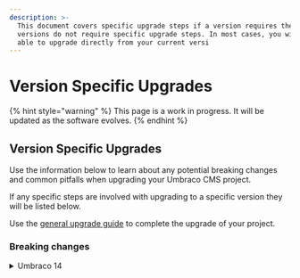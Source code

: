 ```yaml
---
description: >-
  This document covers specific upgrade steps if a version requires them. Most
  versions do not require specific upgrade steps. In most cases, you will be
  able to upgrade directly from your current versi
---
```


# Version Specific Upgrades

{% hint style="warning" %}
This page is a work in progress. It will be updated as the software evolves.
{% endhint %}

## Version Specific Upgrades

Use the information below to learn about any potential breaking changes and common pitfalls when upgrading your Umbraco CMS project.

If any specific steps are involved with upgrading to a specific version they will be listed below.

Use the [general upgrade guide](../) to complete the upgrade of your project.

### Breaking changes

<details>

<summary>Umbraco 14</summary>

Below you can find the list of breaking changes introduced in Umbraco 14.

* [Angular removed: A new backoffice built with Web Components, Lit, and fueled by the Umbraco UI Library](https://github.com/umbraco/Umbraco.CMS.Backoffice)
* Icons in the new backoffice are based on [Lucide](https://lucide.dev/icons/).
* [Full TypeScript support for the Backoffice and all its APIs through a public npm package](https://www.myget.org/feed/umbracoprereleases/package/npm/@umbraco-cms/backoffice)
* A management API documentation in Swagger - replacement for Controllers that were not restful
* [Migration from Newtonsoft.Json to the System.Text.Json which removes Nested Content and Grid value converter and so on](https://github.com/umbraco/Umbraco-CMS/pull/15728)
* [Legacy media picker has been removed](https://github.com/umbraco/Umbraco-CMS/pull/15835)
* [Macros have been removed](https://github.com/umbraco/Announcements/issues/14). Use partial views and/or blocks in the RTE.
* [package-manifest is now umbraco.package.json](../../../../extending-backoffice/package-manifest.md)
* New login screen
* In-depth details can be found on [Our Release Notes](https://our.umbraco.com/download/releases/1400)

For more details of changes for each preview version of new backoffice check out the [Github Release Notes](https://github.com/umbraco/Umbraco.CMS.Backoffice/releases).

</details>
